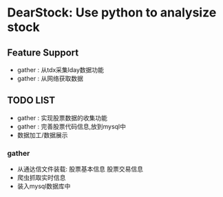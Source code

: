 # DearStock: Use python to analysize stock


## Feature Support

* gather : 从tdx采集lday数据功能
* gather : 从网络获取数据

## TODO LIST

* gather : 实现股票数据的收集功能
* gather : 完善股票代码信息,放到mysql中
* 数据加工/数据展示

### gather  
* 从通达信文件装载: 股票基本信息 股票交易信息
* 爬虫抓取实时信息
* 装入mysql数据库中
